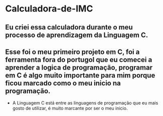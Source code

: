 # Calculadora-de-IMC
Eu criei essa calculadora durante o meu processo de aprendizagem da Linguagem C.
----------
Esse foi o meu primeiro projeto em C, foi a ferramenta fora do portugol que eu comecei a aprender a logica de programação, programar em C é algo muito importante para mim porque ficou marcado como o meu inicio na programação.
---------
- A Linguagem C está entre as linguagens de programação que eu mais gosto de utilizar, é muito marcante por ser o meu inicio. 
